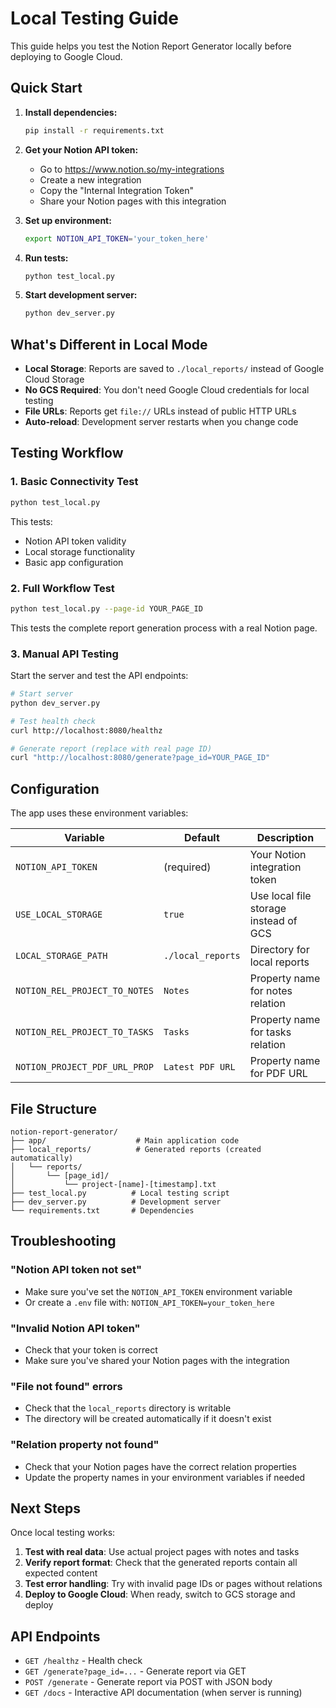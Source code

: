 # Local Testing Guide

This guide helps you test the Notion Report Generator locally before deploying to Google Cloud.

## Quick Start

1. **Install dependencies:**
   ```bash
   pip install -r requirements.txt
   ```

2. **Get your Notion API token:**
   - Go to https://www.notion.so/my-integrations
   - Create a new integration
   - Copy the "Internal Integration Token"
   - Share your Notion pages with this integration

3. **Set up environment:**
   ```bash
   export NOTION_API_TOKEN='your_token_here'
   ```

4. **Run tests:**
   ```bash
   python test_local.py
   ```

5. **Start development server:**
   ```bash
   python dev_server.py
   ```

## What's Different in Local Mode

- **Local Storage**: Reports are saved to `./local_reports/` instead of Google Cloud Storage
- **No GCS Required**: You don't need Google Cloud credentials for local testing
- **File URLs**: Reports get `file://` URLs instead of public HTTP URLs
- **Auto-reload**: Development server restarts when you change code

## Testing Workflow

### 1. Basic Connectivity Test
```bash
python test_local.py
```
This tests:
- Notion API token validity
- Local storage functionality
- Basic app configuration

### 2. Full Workflow Test
```bash
python test_local.py --page-id YOUR_PAGE_ID
```
This tests the complete report generation process with a real Notion page.

### 3. Manual API Testing
Start the server and test the API endpoints:

```bash
# Start server
python dev_server.py

# Test health check
curl http://localhost:8080/healthz

# Generate report (replace with real page ID)
curl "http://localhost:8080/generate?page_id=YOUR_PAGE_ID"
```

## Configuration

The app uses these environment variables:

| Variable | Default | Description |
|----------|---------|-------------|
| `NOTION_API_TOKEN` | (required) | Your Notion integration token |
| `USE_LOCAL_STORAGE` | `true` | Use local file storage instead of GCS |
| `LOCAL_STORAGE_PATH` | `./local_reports` | Directory for local reports |
| `NOTION_REL_PROJECT_TO_NOTES` | `Notes` | Property name for notes relation |
| `NOTION_REL_PROJECT_TO_TASKS` | `Tasks` | Property name for tasks relation |
| `NOTION_PROJECT_PDF_URL_PROP` | `Latest PDF URL` | Property name for PDF URL |

## File Structure

```
notion-report-generator/
├── app/                    # Main application code
├── local_reports/          # Generated reports (created automatically)
│   └── reports/
│       └── [page_id]/
│           └── project-[name]-[timestamp].txt
├── test_local.py          # Local testing script
├── dev_server.py          # Development server
└── requirements.txt       # Dependencies
```

## Troubleshooting

### "Notion API token not set"
- Make sure you've set the `NOTION_API_TOKEN` environment variable
- Or create a `.env` file with: `NOTION_API_TOKEN=your_token_here`

### "Invalid Notion API token"
- Check that your token is correct
- Make sure you've shared your Notion pages with the integration

### "File not found" errors
- Check that the `local_reports` directory is writable
- The directory will be created automatically if it doesn't exist

### "Relation property not found"
- Check that your Notion pages have the correct relation properties
- Update the property names in your environment variables if needed

## Next Steps

Once local testing works:

1. **Test with real data**: Use actual project pages with notes and tasks
2. **Verify report format**: Check that the generated reports contain all expected content
3. **Test error handling**: Try with invalid page IDs or pages without relations
4. **Deploy to Google Cloud**: When ready, switch to GCS storage and deploy

## API Endpoints

- `GET /healthz` - Health check
- `GET /generate?page_id=...` - Generate report via GET
- `POST /generate` - Generate report via POST with JSON body
- `GET /docs` - Interactive API documentation (when server is running)
